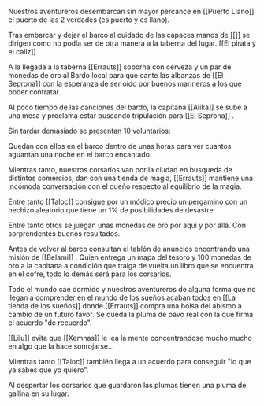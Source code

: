 Nuestros aventureros desembarcan sin mayor percance en [[Puerto Llano]] el puerto de las 2 verdades (es puerto y es llano).

Tras embarcar y dejar el barco al cuidado de las capaces manos de [[]] se dirigen como no podía ser de otra manera a la taberna del lugar. [[El pirata y el caliz]]

A la llegada a la taberna [[Errauts]] soborna con cerveza y un par de monedas de oro al Bardo local para que cante las albanzas de [[El Seprona]] con la esperanza de ser oído por buenos marineros a los que poder contratar.

Al poco tiempo de las canciones del bardo, la capitana [[Alika]] se sube a una mesa y proclama estar buscando tripulación para [[El Seprona]] .

Sin tardar demasiado se presentan 10 voluntarios:


Quedan con ellos en el barco dentro de unas horas para ver cuantos aguantan una noche en el barco encantado.

Mientras tanto, nuestros corsarios van por la ciudad en busqueda de distintos comercios, dan con una tienda de magia, [[Errauts]] mantiene una incómoda conversación con el dueño respecto al equilibrio de la magia.

Entre tanto [[Taloc]] consigue por un módico precio un pergamino con un hechizo aleatorio que tiene un 1% de posibilidades de desastre

Entre tanto otros se juegan unas monedas de oro por aquí y por allá. Con sorprendentes buenos resultados.

Antes de volver al barco consultan el tablón de anuncios encontrando una misión de [[Belami]] . Quien entrega un mapa del tesoro y 100 monedas de oro a la capitana a condición que traiga de vuelta un libro que se encuentra en el cofre, todo lo demás será para los corsarios.

Todo el mundo cae dormido y nuestros aventureros de alguna forma que no llegan a comprender en el mundo de los sueños acaban todos en [[La tienda de los sueños]] donde [[Errauts]] compra una bolsa del abismo a cambio de un futuro favor. Se queda la pluma de pavo real con la que firma el acuerdo "de recuerdo".

[[Lilu]] evita que [[Xemnas]] le lea la mente concentrandose mucho mucho en algo que la hace sonrojarse...

Mientras tanto [[Taloc]] también llega a un acuerdo para conseguir "lo que ya sabes que yo quiero".

Al despertar los corsarios que guardaron las plumas tienen una pluma de gallina en su lugar.
